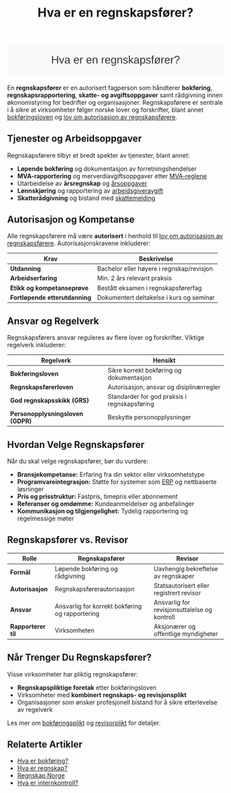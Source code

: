 ﻿---
title: "Hva er en regnskapsfører?"
seoTitle: "Hva er en regnskapsfører?"
meta_description: '![Hva er en regnskapsfører?](hva-er-en-regnskapsforer-image.svg)'
slug: hva-er-en-regnskapsforer
type: blog
layout: pages/single
---

![Hva er en regnskapsfører?](hva-er-en-regnskapsforer-image.svg)

En **regnskapsfører** er en autorisert fagperson som håndterer **bokføring**, **regnskapsrapportering**, **skatte- og avgiftsoppgaver** samt rådgivning innen økonomistyring for bedrifter og organisasjoner. Regnskapsførere er sentrale i å sikre at virksomheter følger norske lover og forskrifter, blant annet [bokføringsloven](/blogs/regnskap/hva-er-bokforingsloven "Hva er Bokføringsloven? Komplett Guide til Norsk Bokføringslovgivning") og [lov om autorisasjon av regnskapsførere](/blogs/regnskap/lov-om-autorisasjon-av-regnskapsforere "Lov om autorisasjon av regnskapsførere").

## Tjenester og Arbeidsoppgaver

Regnskapsførere tilbyr et bredt spekter av tjenester, blant annet:

* **Løpende bokføring** og dokumentasjon av forretningshendelser
* **MVA-rapportering** og merverdiavgiftsoppgaver etter [MVA-reglene](/blogs/regnskap/hva-er-moms-mva "Hva er Moms (MVA)? Veiledning til Merverdiavgift i Norge")
* Utarbeidelse av **årsregnskap** og [årsoppgaver](/blogs/regnskap/hva-er-aarsoppgave "Hva er Årsoppgave? Guide til Regnskapsavslutning")
* **Lønnskjøring** og rapportering av [arbeidsgiveravgift](/blogs/regnskap/hva-er-arbeidsgiveravgift "Hva er Arbeidsgiveravgift? Komplett Guide til Norske Avgifter")
* **Skatterådgivning** og bistand med [skattemelding](/blogs/regnskap/skattemelding "Skattemelding: Frister og Krav for Norske Bedrifter")

## Autorisasjon og Kompetanse

Alle regnskapsførere må være **autorisert** i henhold til [lov om autorisasjon av regnskapsførere](/blogs/regnskap/lov-om-autorisasjon-av-regnskapsforere "Lov om autorisasjon av regnskapsførere"). Autorisasjonskravene inkluderer:

| Krav                       | Beskrivelse                             |
|----------------------------|-----------------------------------------|
| **Utdanning**              | Bachelor eller høyere i regnskap/revisjon |
| **Arbeidserfaring**        | Min. 2 års relevant praksis             |
| **Etikk og kompetanseprøve** | Bestått eksamen i regnskapsførerfag      |
| **Fortløpende etterutdanning** | Dokumentert deltakelse i kurs og seminar |

## Ansvar og Regelverk

Regnskapsførers ansvar reguleres av flere lover og forskrifter. Viktige regelverk inkluderer:

| Regelverk                        | Hensikt                                 |
|----------------------------------|-----------------------------------------|
| **Bokføringsloven**              | Sikre korrekt bokføring og dokumentasjon |
| **Regnskapsførerloven**          | Autorisasjon, ansvar og disiplinærregler |
| **God regnskapsskikk (GRS)**     | Standarder for god praksis i regnskapsføring |
| **Personopplysningsloven (GDPR)**| Beskytte personopplysninger             |

## Hvordan Velge Regnskapsfører

Når du skal velge regnskapsfører, bør du vurdere:

* **Bransjekompetanse:** Erfaring fra din sektor eller virksomhetstype
* **Programvareintegrasjon:** Støtte for systemer som [ERP](/blogs/regnskap/hva-er-erp-system "Hva er ERP-system? Komplett Guide til ERP i Norske Bedrifter") og nettbaserte løsninger
* **Pris og prisstruktur:** Fastpris, timepris eller abonnement
* **Referanser og omdømme:** Kundeanmeldelser og anbefalinger
* **Kommunikasjon og tilgjengelighet:** Tydelig rapportering og regelmessige møter

## Regnskapsfører vs. Revisor

| Rolle                  | Regnskapsfører                             | Revisor                                     |
|------------------------|--------------------------------------------|----------------------------------------------|
| **Formål**             | Løpende bokføring og rådgivning            | Uavhengig bekreftelse av regnskaper          |
| **Autorisasjon**       | Regnskapsførerautorisasjon                | Statsautorisert eller registrert revisor     |
| **Ansvar**             | Ansvarlig for korrekt bokføring og rapportering | Ansvarlig for revisjonsuttalelse og kontroll |
| **Rapporterer til**    | Virksomheten                               | Aksjonærer og offentlige myndigheter         |

## Når Trenger Du Regnskapsfører?

Visse virksomheter har pliktig regnskapsfører:

* **Regnskapspliktige foretak** etter bokføringsloven
* Virksomheter med **kombinert regnskaps- og revisjonsplikt**
* Organisasjoner som ønsker profesjonell bistand for å sikre etterlevelse av regelverk

Les mer om [bokføringsplikt](/blogs/regnskap/hva-er-bokforingsplikt "Hva er Bokføringsplikt?") og [revisorplikt](/blogs/regnskap/hva-er-revisor "Hva er Revisor? Guide til Revisjonsplikt") for detaljer.

## Relaterte Artikler

* [Hva er bokføring?](/blogs/regnskap/hva-er-bokforing "Hva er Bokføring? Grunnleggende Prinsipper og Prosesser")
* [Hva er regnskap?](/blogs/regnskap/hva-er-regnskap "Hva er Regnskap? En komplett guide")
* [Regnskap Norge](/blogs/regnskap/regnskap-norge "Regnskap Norge “ Bransjeorganisasjon for Regnskapsførere og Regnskapsbyråer")
* [Hva er internkontroll?](/blogs/regnskap/hva-er-internkontroll "Hva er Internkontroll? Systemer og Prosesser for Risikostyring")










